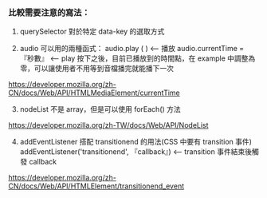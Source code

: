 ### 比較需要注意的寫法：

1. querySelector 對於特定 data-key 的選取方式

2. audio 可以用的兩種函式：
audio.play ( ) <-- 播放
audio.currentTime = 『秒數』 <-- play 按下之後，目前已播放到的時間點，在 example 中調整為零，可以讓使用者不用等到音檔播完就能播下一次

https://developer.mozilla.org/zh-CN/docs/Web/API/HTMLMediaElement/currentTime

3. nodeList 不是 array，但是可以使用 forEach() 方法

https://developer.mozilla.org/zh-TW/docs/Web/API/NodeList

4. addEventListener 搭配 transitionend 的用法(CSS 中要有 transition 事件)
addEventListener('transitionend', 『callback』) <-- transition 事件結束後觸發 callback

https://developer.mozilla.org/zh-CN/docs/Web/API/HTMLElement/transitionend_event